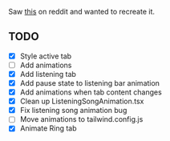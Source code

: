Saw [this](https://emilkowal.ski/ui/dynamic-island) on reddit and wanted to recreate it.

## TODO

- [x] Style active tab
- [ ] Add animations
- [x] Add listening tab
- [x] Add pause state to listening bar animation
- [x] Add animations when tab content changes
- [x] Clean up ListeningSongAnimation.tsx
- [x] Fix listening song animation bug
- [ ] Move animations to tailwind.config.js
- [x] Animate Ring tab
